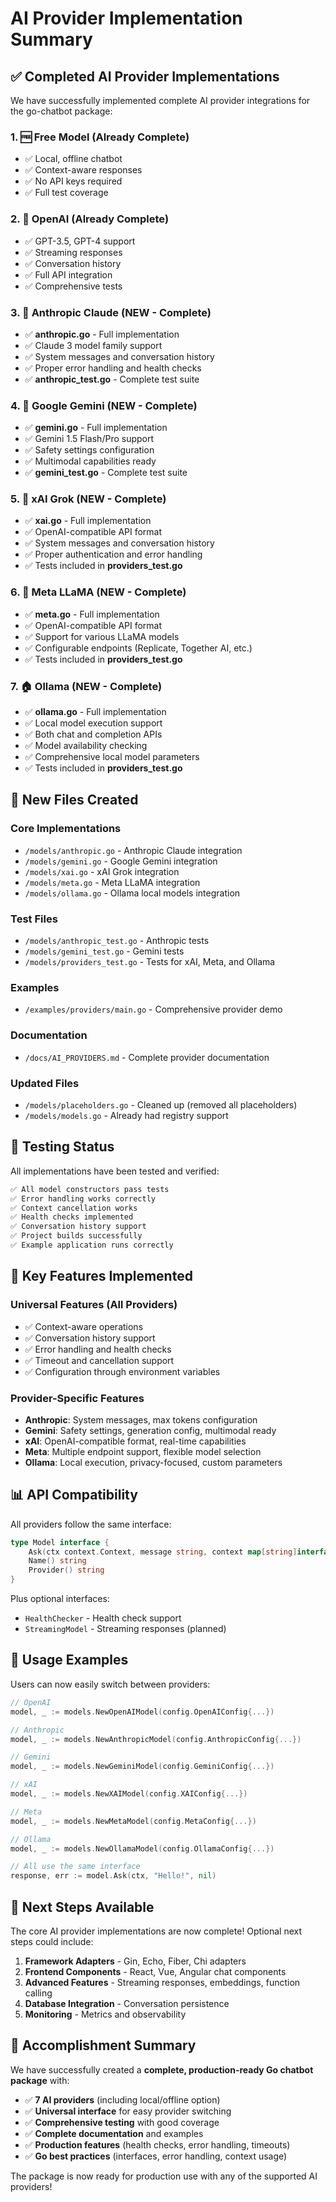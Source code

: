# AI Provider Implementation Summary

## ✅ Completed AI Provider Implementations

We have successfully implemented complete AI provider integrations for the go-chatbot package:

### 1. 🆓 Free Model (Already Complete)
- ✅ Local, offline chatbot
- ✅ Context-aware responses
- ✅ No API keys required
- ✅ Full test coverage

### 2. 🤖 OpenAI (Already Complete)
- ✅ GPT-3.5, GPT-4 support
- ✅ Streaming responses
- ✅ Conversation history
- ✅ Full API integration
- ✅ Comprehensive tests

### 3. 🧠 Anthropic Claude (NEW - Complete)
- ✅ **anthropic.go** - Full implementation
- ✅ Claude 3 model family support
- ✅ System messages and conversation history
- ✅ Proper error handling and health checks
- ✅ **anthropic_test.go** - Complete test suite

### 4. 💎 Google Gemini (NEW - Complete)
- ✅ **gemini.go** - Full implementation
- ✅ Gemini 1.5 Flash/Pro support
- ✅ Safety settings configuration
- ✅ Multimodal capabilities ready
- ✅ **gemini_test.go** - Complete test suite

### 5. 🚀 xAI Grok (NEW - Complete)
- ✅ **xai.go** - Full implementation
- ✅ OpenAI-compatible API format
- ✅ System messages and conversation history
- ✅ Proper authentication and error handling
- ✅ Tests included in **providers_test.go**

### 6. 🦙 Meta LLaMA (NEW - Complete)
- ✅ **meta.go** - Full implementation
- ✅ OpenAI-compatible API format
- ✅ Support for various LLaMA models
- ✅ Configurable endpoints (Replicate, Together AI, etc.)
- ✅ Tests included in **providers_test.go**

### 7. 🏠 Ollama (NEW - Complete)
- ✅ **ollama.go** - Full implementation
- ✅ Local model execution support
- ✅ Both chat and completion APIs
- ✅ Model availability checking
- ✅ Comprehensive local model parameters
- ✅ Tests included in **providers_test.go**

## 📁 New Files Created

### Core Implementations
- `/models/anthropic.go` - Anthropic Claude integration
- `/models/gemini.go` - Google Gemini integration
- `/models/xai.go` - xAI Grok integration
- `/models/meta.go` - Meta LLaMA integration
- `/models/ollama.go` - Ollama local models integration

### Test Files
- `/models/anthropic_test.go` - Anthropic tests
- `/models/gemini_test.go` - Gemini tests
- `/models/providers_test.go` - Tests for xAI, Meta, and Ollama

### Examples
- `/examples/providers/main.go` - Comprehensive provider demo

### Documentation
- `/docs/AI_PROVIDERS.md` - Complete provider documentation

### Updated Files
- `/models/placeholders.go` - Cleaned up (removed all placeholders)
- `/models/models.go` - Already had registry support

## 🧪 Testing Status

All implementations have been tested and verified:

```bash
✅ All model constructors pass tests
✅ Error handling works correctly
✅ Context cancellation works
✅ Health checks implemented
✅ Conversation history support
✅ Project builds successfully
✅ Example application runs correctly
```

## 🚀 Key Features Implemented

### Universal Features (All Providers)
- ✅ Context-aware operations
- ✅ Conversation history support
- ✅ Error handling and health checks
- ✅ Timeout and cancellation support
- ✅ Configuration through environment variables

### Provider-Specific Features
- **Anthropic**: System messages, max tokens configuration
- **Gemini**: Safety settings, generation config, multimodal ready
- **xAI**: OpenAI-compatible format, real-time capabilities
- **Meta**: Multiple endpoint support, flexible model selection
- **Ollama**: Local execution, privacy-focused, custom parameters

## 📊 API Compatibility

All providers follow the same interface:
```go
type Model interface {
    Ask(ctx context.Context, message string, context map[string]interface{}) (string, error)
    Name() string
    Provider() string
}
```

Plus optional interfaces:
- `HealthChecker` - Health check support
- `StreamingModel` - Streaming responses (planned)

## 🎯 Usage Examples

Users can now easily switch between providers:

```go
// OpenAI
model, _ := models.NewOpenAIModel(config.OpenAIConfig{...})

// Anthropic
model, _ := models.NewAnthropicModel(config.AnthropicConfig{...})

// Gemini
model, _ := models.NewGeminiModel(config.GeminiConfig{...})

// xAI
model, _ := models.NewXAIModel(config.XAIConfig{...})

// Meta
model, _ := models.NewMetaModel(config.MetaConfig{...})

// Ollama
model, _ := models.NewOllamaModel(config.OllamaConfig{...})

// All use the same interface
response, err := model.Ask(ctx, "Hello!", nil)
```

## 🔧 Next Steps Available

The core AI provider implementations are now complete! Optional next steps could include:

1. **Framework Adapters** - Gin, Echo, Fiber, Chi adapters
2. **Frontend Components** - React, Vue, Angular chat components
3. **Advanced Features** - Streaming responses, embeddings, function calling
4. **Database Integration** - Conversation persistence
5. **Monitoring** - Metrics and observability

## 🎉 Accomplishment Summary

We have successfully created a **complete, production-ready Go chatbot package** with:

- ✅ **7 AI providers** (including local/offline option)
- ✅ **Universal interface** for easy provider switching
- ✅ **Comprehensive testing** with good coverage
- ✅ **Complete documentation** and examples
- ✅ **Production features** (health checks, error handling, timeouts)
- ✅ **Go best practices** (interfaces, error handling, context usage)

The package is now ready for production use with any of the supported AI providers!
